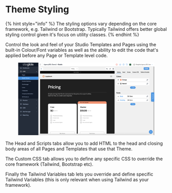 # Theme Styling

{% hint style="info" %}
The styling options vary depending on the core framework, e.g. Tailwind or Bootstrap. Typically Tailwind offers better global styling control given it's focus on utility classes.
{% endhint %}

Control the look and feel of your Studio Templates and Pages using the built-in Colour/Font variables as well as the ability to edit the code that's applied before any Page or Template level code.

<figure><img src="../../../.gitbook/assets/Studio-Themes-Styling.png" alt=""><figcaption></figcaption></figure>

The Head and Scripts tabs allow you to add HTML to the head and closing body areas of all Pages and Templates that use that Theme.

The Custom CSS tab allows you to define any specific CSS to override the core framework (Tailwind, Bootstrap etc).

Finally the Tailwind Variables tab lets you override and define specific Tailwind Variables (this is only relevant when using Tailwind as your framework).

